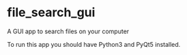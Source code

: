 # file_search_gui
A GUI app to search files on your computer

To run this app you should have Python3 and PyQt5 installed.
